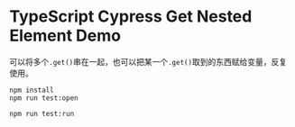 TypeScript Cypress Get Nested Element Demo
==========================================

可以将多个`.get()`串在一起，也可以把某一个`.get()`取到的东西赋给变量，反复使用。

```
npm install
npm run test:open

npm run test:run
```
